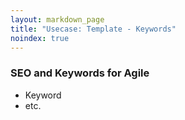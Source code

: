 ```yaml
---
layout: markdown_page
title: "Usecase: Template - Keywords"
noindex: true
---
```



### SEO and Keywords for Agile

- Keyword
- etc.


